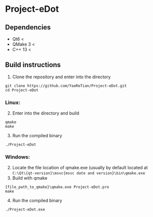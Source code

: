 # Project-eDot

## Dependencies
- Qt6 <
- QMake 3 <
- C++ 13 < 

## Build instructions
1. Clone the repository and enter into the directory
```
git clone https://github.com/YaoReTian/Project-eDot.git
cd Project-eDot
```  
### Linux:  
2. Enter into the directory and build
```
qmake
make
```
3. Run the compiled binary
```
./Project-eDot
```  
### Windows:  
2. Locate the file location of qmake.exe (usually by default located at ```C:\Qt\{qt-version}\msvc{msvc date and version}\bin\qmake.exe```
3. Build with qmake
```
{file_path_to_qmake}\qmake.exe Project-eDot.pro
make
```
4. Run the compiled binary
```
./Project-eDot.exe
```
